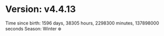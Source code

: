 # Version: v4.4.13
Time since birth: 1596 days, 38305 hours, 2298300 minutes, 137898000 seconds
Season: Winter ❄️

